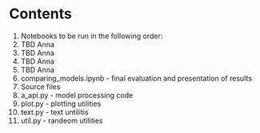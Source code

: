 # Contents
1. Notebooks to be run in the following order:
  1. TBD Anna
  2. TBD Anna
  3. TBD Anna
  4. TBD Anna
  5. comparing_models.ipynb - final evaluation and presentation of results
2. Source files
  1. a_api.py - model processing code
  2. plot.py - plotting utilities
  3. text.py - text untilitis
  4. util.py - randeom utilities
